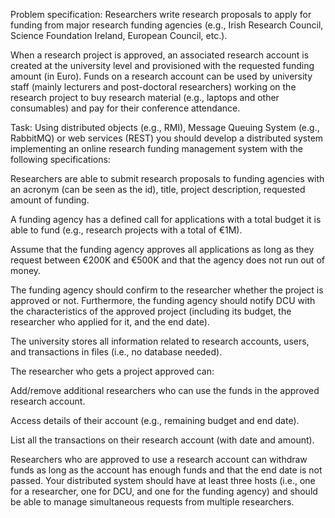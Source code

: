Problem specification:
Researchers write research proposals to apply for funding from major research funding agencies (e.g., Irish Research Council, Science Foundation Ireland, European Council, etc.). 


When a research project is approved, an associated research account is created at the university level and provisioned with the requested funding amount (in Euro). Funds on a research account can be used by university staff (mainly lecturers and post-doctoral researchers) working on the research project to buy research material (e.g., laptops and other consumables) and pay for their conference attendance.




Task:
Using distributed objects (e.g., RMI), Message Queuing System (e.g., RabbitMQ) or web services (REST) you should develop a distributed system implementing an online research funding management system with the following specifications: 


Researchers are able to submit research proposals to funding agencies with an acronym (can be seen as the id), title, project description, requested amount of funding. 

A funding agency has a defined call for applications with a total budget it is able to fund (e.g., research projects with a total of €1M). 

Assume that the funding agency approves all applications as long as they request between €200K and €500K and that the agency does not run out of money. 

The funding agency should confirm to the researcher whether the project is approved or not. Furthermore, the funding agency should notify DCU with the characteristics of the approved project (including its budget, the researcher who applied for it, and the end date). 

The university stores all information related to research accounts, users, and transactions in files (i.e., no database needed). 

The researcher who gets a project approved can: 

Add/remove additional researchers who can use the funds in the approved research account. 

Access details of their account (e.g., remaining budget and end date). 

List all the transactions on their research account (with date and amount). 

Researchers who are approved to use a research account can withdraw funds as long as the account has enough funds and that the end date is not passed. Your distributed system should have at least three hosts (i.e., one for a researcher, one for DCU, and one for the funding agency) and should be able to manage simultaneous requests from multiple researchers.



